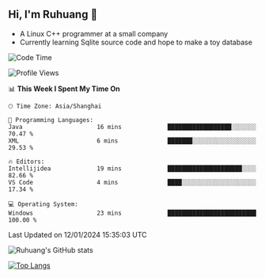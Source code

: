 ## Hi, I'm Ruhuang 👋

- A Linux C++ programmer at a small company
- Currently learning Sqlite source code and hope to make a toy database

<!--START_SECTION:waka-->
![Code Time](http://img.shields.io/badge/Code%20Time-57%20hrs-blue)

![Profile Views](http://img.shields.io/badge/Profile%20Views-0-blue)

📊 **This Week I Spent My Time On** 

```text
🕑︎ Time Zone: Asia/Shanghai

💬 Programming Languages: 
Java                     16 mins             ██████████████████░░░░░░░   70.47 % 
XML                      6 mins              ███████░░░░░░░░░░░░░░░░░░   29.53 % 

🔥 Editors: 
Intellijidea             19 mins             █████████████████████░░░░   82.66 % 
VS Code                  4 mins              ████░░░░░░░░░░░░░░░░░░░░░   17.34 % 

💻 Operating System: 
Windows                  23 mins             █████████████████████████   100.00 % 
```


 Last Updated on 12/01/2024 15:35:03 UTC
<!--END_SECTION:waka-->

![Ruhuang's GitHub stats](https://github-readme-stats.vercel.app/api?username=ruhuang2001&count_private=true&hide_title=true&show_icons=true&theme=vue)

[![Top Langs](https://github-readme-stats.vercel.app/api/top-langs/?username=ruhuang2001&layout=compact)](https://github.com/anuraghazra/github-readme-stats)
